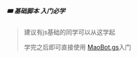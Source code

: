 ##### 🎟 基础脚本 入门必学
> 建议有js基础的同学可以从这学起
>
> 学完之后即可直接使用 [MaoBot.gs](https://github.com/xiaomaoJT/TgBot/tree/main/Apps%20Script/MaoBot.gs)入门